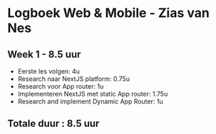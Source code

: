 # Logboek Web & Mobile - Zias van Nes

## Week 1 - 8.5 uur

* Eerste les volgen: 4u
* Research naar NextJS platform: 0.75u
* Research voor App router: 1u
* Implementeren NextJS met static App router: 1.75u
* Research and implement Dynamic App Router: 1u



## Totale duur : 8.5 uur
